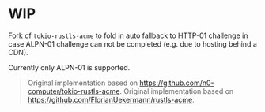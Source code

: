 # WIP

Fork of `tokio-rustls-acme` to fold in auto fallback to HTTP-01 challenge in case ALPN-01
challenge can not be completed (e.g. due to hosting behind a CDN).

Currently only ALPN-01 is supported.

> Original implementation based on https://github.com/n0-computer/tokio-rustls-acme.
> Original implementation based on https://github.com/FlorianUekermann/rustls-acme.
